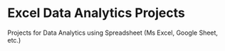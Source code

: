# Excel Data Analytics Projects

Projects for Data Analytics using Spreadsheet (Ms Excel, Google Sheet, etc.)
